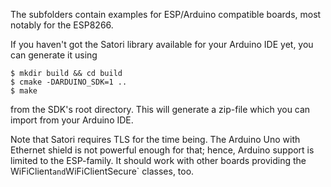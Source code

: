 The subfolders contain examples for ESP/Arduino compatible boards, most notably
for the ESP8266.

If you haven't got the Satori library available for your Arduino IDE yet,
you can generate it using

```
$ mkdir build && cd build
$ cmake -DARDUINO_SDK=1 ..
$ make
```

from the SDK's root directory. This will generate a zip-file which you can
import from your Arduino IDE.

Note that Satori requires TLS for the time being. The Arduino Uno with Ethernet
shield is not powerful enough for that; hence, Arduino support is limited to
the ESP-family. It should work with other boards providing the WiFiClient` and
`WiFiClientSecure` classes, too.
